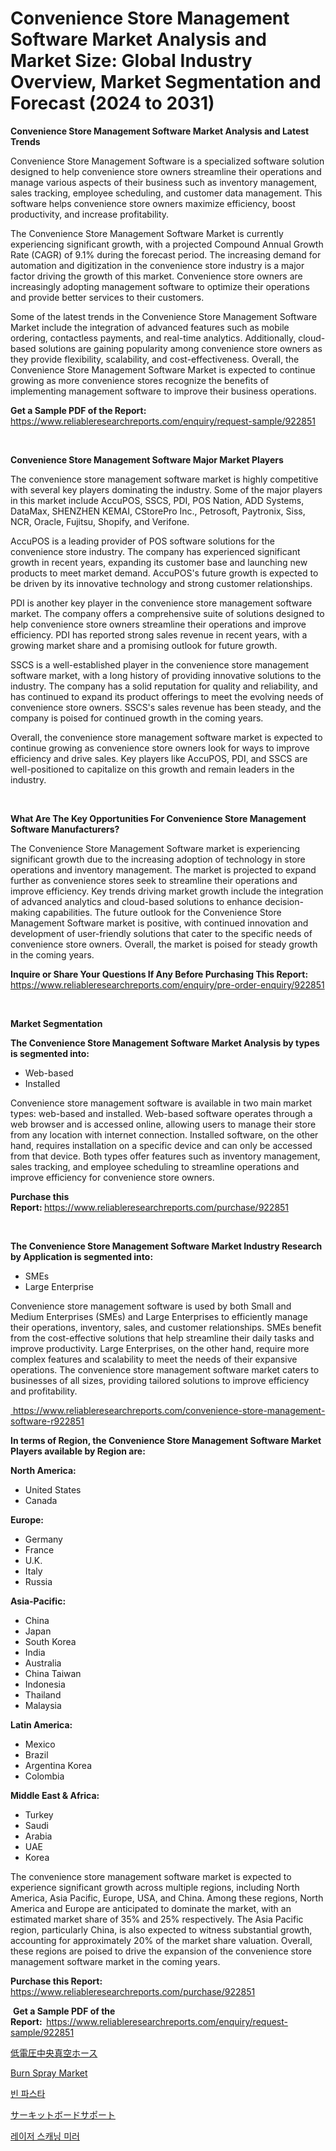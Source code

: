 <p><h1>Convenience Store Management Software Market Analysis and Market Size: Global Industry Overview, Market Segmentation and Forecast (2024 to 2031)</h1></p><p><strong>Convenience Store Management Software Market Analysis and Latest Trends</strong></p>
<p><p>Convenience Store Management Software is a specialized software solution designed to help convenience store owners streamline their operations and manage various aspects of their business such as inventory management, sales tracking, employee scheduling, and customer data management. This software helps convenience store owners maximize efficiency, boost productivity, and increase profitability.</p><p>The Convenience Store Management Software Market is currently experiencing significant growth, with a projected Compound Annual Growth Rate (CAGR) of 9.1% during the forecast period. The increasing demand for automation and digitization in the convenience store industry is a major factor driving the growth of this market. Convenience store owners are increasingly adopting management software to optimize their operations and provide better services to their customers.</p><p>Some of the latest trends in the Convenience Store Management Software Market include the integration of advanced features such as mobile ordering, contactless payments, and real-time analytics. Additionally, cloud-based solutions are gaining popularity among convenience store owners as they provide flexibility, scalability, and cost-effectiveness. Overall, the Convenience Store Management Software Market is expected to continue growing as more convenience stores recognize the benefits of implementing management software to improve their business operations.</p></p>
<p><strong>Get a Sample PDF of the Report:&nbsp;</strong> <a href="https://www.reliableresearchreports.com/enquiry/request-sample/922851">https://www.reliableresearchreports.com/enquiry/request-sample/922851</a></p>
<p>&nbsp;</p>
<p><strong>Convenience Store Management Software Major Market Players</strong></p>
<p><p>The convenience store management software market is highly competitive with several key players dominating the industry. Some of the major players in this market include AccuPOS, SSCS, PDI, POS Nation, ADD Systems, DataMax, SHENZHEN KEMAI, CStorePro Inc., Petrosoft, Paytronix, Siss, NCR, Oracle, Fujitsu, Shopify, and Verifone.</p><p>AccuPOS is a leading provider of POS software solutions for the convenience store industry. The company has experienced significant growth in recent years, expanding its customer base and launching new products to meet market demand. AccuPOS's future growth is expected to be driven by its innovative technology and strong customer relationships.</p><p>PDI is another key player in the convenience store management software market. The company offers a comprehensive suite of solutions designed to help convenience store owners streamline their operations and improve efficiency. PDI has reported strong sales revenue in recent years, with a growing market share and a promising outlook for future growth.</p><p>SSCS is a well-established player in the convenience store management software market, with a long history of providing innovative solutions to the industry. The company has a solid reputation for quality and reliability, and has continued to expand its product offerings to meet the evolving needs of convenience store owners. SSCS's sales revenue has been steady, and the company is poised for continued growth in the coming years.</p><p>Overall, the convenience store management software market is expected to continue growing as convenience store owners look for ways to improve efficiency and drive sales. Key players like AccuPOS, PDI, and SSCS are well-positioned to capitalize on this growth and remain leaders in the industry.</p></p>
<p>&nbsp;</p>
<p><strong>What Are The Key Opportunities For Convenience Store Management Software Manufacturers?</strong></p>
<p><p>The Convenience Store Management Software market is experiencing significant growth due to the increasing adoption of technology in store operations and inventory management. The market is projected to expand further as convenience stores seek to streamline their operations and improve efficiency. Key trends driving market growth include the integration of advanced analytics and cloud-based solutions to enhance decision-making capabilities. The future outlook for the Convenience Store Management Software market is positive, with continued innovation and development of user-friendly solutions that cater to the specific needs of convenience store owners. Overall, the market is poised for steady growth in the coming years.</p></p>
<p><strong>Inquire or Share Your Questions If Any Before Purchasing This Report:</strong> <a href="https://www.reliableresearchreports.com/enquiry/pre-order-enquiry/922851">https://www.reliableresearchreports.com/enquiry/pre-order-enquiry/922851</a></p>
<p>&nbsp;</p>
<p><strong>Market Segmentation</strong></p>
<p><strong>The Convenience Store Management Software Market Analysis by types is segmented into:</strong></p>
<p><ul><li>Web-based</li><li>Installed</li></ul></p>
<p><p>Convenience store management software is available in two main market types: web-based and installed. Web-based software operates through a web browser and is accessed online, allowing users to manage their store from any location with internet connection. Installed software, on the other hand, requires installation on a specific device and can only be accessed from that device. Both types offer features such as inventory management, sales tracking, and employee scheduling to streamline operations and improve efficiency for convenience store owners.</p></p>
<p><strong>Purchase this Report:&nbsp;</strong><a href="https://www.reliableresearchreports.com/purchase/922851">https://www.reliableresearchreports.com/purchase/922851</a></p>
<p>&nbsp;</p>
<p><strong>The Convenience Store Management Software Market Industry Research by Application is segmented into:</strong></p>
<p><ul><li>SMEs</li><li>Large Enterprise</li></ul></p>
<p><p>Convenience store management software is used by both Small and Medium Enterprises (SMEs) and Large Enterprises to efficiently manage their operations, inventory, sales, and customer relationships. SMEs benefit from the cost-effective solutions that help streamline their daily tasks and improve productivity. Large Enterprises, on the other hand, require more complex features and scalability to meet the needs of their expansive operations. The convenience store management software market caters to businesses of all sizes, providing tailored solutions to improve efficiency and profitability.</p></p>
<p><a href="https://www.reliableresearchreports.com/convenience-store-management-software-r922851">&nbsp;https://www.reliableresearchreports.com/convenience-store-management-software-r922851</a></p>
<p><strong>In terms of Region, the Convenience Store Management Software Market Players available by Region are:</strong></p>
<p>
    <p> <strong> North America: </strong>
        <ul>
            <li>United States</li>
            <li>Canada</li>
        </ul>
        </p> 
    <p> <strong> Europe: </strong>
        <ul>
            <li>Germany</li>
            <li>France</li>
            <li>U.K.</li>
            <li>Italy</li>
            <li>Russia</li>
        </ul>
        </p> 
    <p> <strong> Asia-Pacific: </strong>
        <ul>
            <li>China</li>
            <li>Japan</li>
            <li>South Korea</li>
            <li>India</li>
            <li>Australia</li>
            <li>China Taiwan</li>
            <li>Indonesia</li>
            <li>Thailand</li>
            <li>Malaysia</li>
        </ul>
        </p> 
    <p> <strong> Latin America: </strong>
        <ul>
            <li>Mexico</li>
            <li>Brazil</li>
            <li>Argentina Korea</li>
            <li>Colombia</li>
        </ul>
        </p> 
    <p> <strong> Middle East & Africa: </strong>
        <ul>
            <li>Turkey</li>
            <li>Saudi</li>
            <li>Arabia</li>
            <li>UAE</li>
            <li>Korea</li>
        </ul>
    </p>
    </p>
<p><p>The convenience store management software market is expected to experience significant growth across multiple regions, including North America, Asia Pacific, Europe, USA, and China. Among these regions, North America and Europe are anticipated to dominate the market, with an estimated market share of 35% and 25% respectively. The Asia Pacific region, particularly China, is also expected to witness substantial growth, accounting for approximately 20% of the market share valuation. Overall, these regions are poised to drive the expansion of the convenience store management software market in the coming years.</p></p>
<p><strong>Purchase this Report: </strong><a href="https://www.reliableresearchreports.com/purchase/922851">https://www.reliableresearchreports.com/purchase/922851</a></p>
<p>&nbsp;<strong>Get a Sample PDF of the Report:&nbsp;&nbsp;</strong><a href="https://www.reliableresearchreports.com/enquiry/request-sample/922851">https://www.reliableresearchreports.com/enquiry/request-sample/922851</a></p>
<p><strong></strong></p>
<p><p><a href="https://medium.com/@bobbieratke2023/%E4%BD%8E%E9%9B%BB%E5%9C%A7%E3%82%BB%E3%83%B3%E3%83%88%E3%83%A9%E3%83%AB%E3%83%90%E3%82%AD%E3%83%A5%E3%83%BC%E3%83%A0%E3%83%9B%E3%83%BC%E3%82%B9%E5%B8%82%E5%A0%B4%E8%A6%8F%E6%A8%A1-cagr-%E3%83%88%E3%83%AC%E3%83%B3%E3%83%892024-2030-a7a0abefe75e">低電圧中央真空ホース</a></p><p><a href="https://medium.com/@colin.paterson6579/burn-spray-market-insights-into-market-cagr-market-trends-and-growth-strategies-590ba5a9bfb0">Burn Spray Market</a></p><p><a href="https://medium.com/@kirby6567566/%EC%BD%A9-%ED%8C%8C%EC%8A%A4%ED%83%80-%EC%8B%9C%EC%9E%A5-%EC%A0%90%EC%9C%A0%EC%9C%A8-%EB%B3%80%ED%99%94-%EB%B0%8F-%EC%8B%9C%EC%9E%A5-%EC%84%B1%EC%9E%A5-%ED%8A%B8%EB%A0%8C%EB%93%9C-2024%EB%85%84-2031%EB%85%84-77204d7d90f9">빈 파스타</a></p><p><a href="https://github.com/RudySimonis2023/Market-Research-Report-List-1/blob/main/378458354915.md">サーキットボードサポート</a></p><p><a href="https://github.com/fernandotryO5lson96765/Market-Research-Report-List-1/blob/main/127072252461.md">레이저 스캐닝 미러</a></p></p>